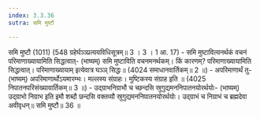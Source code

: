 ```yaml
---
index: 3.3.36
sutra: समि मुष्टौ

---
```

समि मुष्टौ (1011)  (548 ग्रहेर्घञ्ञ्प्रत्ययविधिसूत्रम्॥ 3 । 3 । 1 आ. 17) - समि मुष्टावित्यनर्थकं वचनं परिमाणाख्यायामिति सिद्धत्वात्- (भाष्यम्) समि मुष्टाविति वचनमनर्थकम्। किं कारणम्? परिमाणाख्यायामिति सिद्धत्वात्। परिमाणाख्यायाम् इत्येवात्र घञ्ञ् सिद्धः॥ (4024 समाधानवार्तिकम्॥ 2 ॥) - अपरिमाणार्थं तु- (भाष्यम्) अपरिमाणार्थोऽयमारम्भः। मल्लस्य संग्राहः। मुष्टिकस्य संग्राह इति ॥ (4025 निपातनपरिसंख्यावार्तिकम्॥ 3 ॥) - उद्ग्राभनिग्राभौ च च्छन्दसि स्रुगुद्यमननिपातनयोरर्थयोः- (भाष्यम्) उद्ग्राभो निग्राभ इति इमौ शब्दौ छन्दसि वक्तव्यौ स्रुगुद्यमननिपातनयोरर्थयोः। उद्ग्राभं च निग्राभं च ब्रह्मदेवा अवीवृधन्॥ समि मुष्टौ॥ 36 ॥